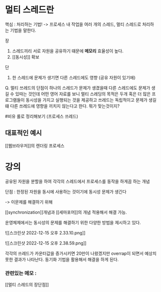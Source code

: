 # 멀티 스레드란


핵심 : 처리하는 기법!
-> 프로세스 내 작업을 여러 개의 스레드, 멀티 스레드로 처리하는 기법을 말한다. 

장
1. 스레드끼리 서로 자원을 공유하기 떄문에 **메모리** 효율성이 높다. 
2. [[동시성]] 확보

단
1. 한 스레드에 문제가 생기면 다른 스레드에도 영향 (공유 자원이 있기에)

Q. 멀티 쓰레드의 단점이 하나의 스레드가 문제가 생겼을때 다른 스레드에도 문제가 생길 수 있따는 것인데 어떤 영어 자료를 보니  멀티 스레딩의 목적은 두개 혹은 더 많은 프로그램들이 동시성을 가지고 실행되는 것을 제공하고 쓰레드는 독립적이고 문제가 생길떄 다른 쓰레드에 영향을 끼치지 않는다고 한다. 뭐가 맞는것이지? 

#비유 롤로 정리해보기 (프로세스 쓰레드)


## 대표적인 예시 
[[웹브라우저]]의 렌더링 프로세스



# 강의



공유된 자원을 분할을 하여 각각의 스레드에서 프로세스를 동작을 하게끔 하는 개념 

단점 : 한정된 자원을 동시에 사용하는 것이기에 동시성 문제가 생긴다 

-> 이문제를 해결하기 위해 

[[synchronization]]개념과 [[세마포어]]의 개념 적용해서 해결 가능.

운영체제에서는 동시성의 문제를 해결하기 위한 다양한 방법을 제시하고 있다. 


![[스크린샷 2022-12-15 오후 2.33.10.png]]

![[스크린샷 2022-12-15 오후 2.38.59.png]]

각각의 쓰레드가 카운터값을 증가시키면 20만이 나왔겠지만 overrap이 되면서 예상치 못한 결과가 나타난다. 동기화 기법을 활용해서 해결을 하게 된다.

### 관련있는 메모 : 
[[멀티 스레드의 장단점]]


